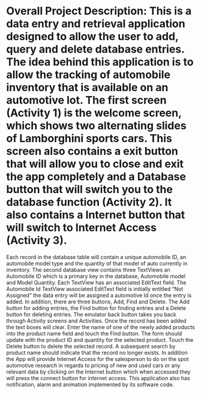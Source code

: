 # Overall Project Description: This is a data entry and retrieval application designed to allow the user to add, query and delete database entries. The idea behind this application is to allow the tracking of automobile inventory that is available on an automotive lot. The first screen (Activity 1) is the welcome screen, which shows two alternating slides of Lamborghini sports cars. This screen also contains a exit button that will allow you to close and exit the app completely and a Database button that will switch you to the database function (Activity 2). It also contains a Internet button that will switch to Internet Access (Activity 3).
Each record in the database table will contain a unique automobile ID, an automobile model type and the quantity of that model of auto currently in inventory. The second database view contains three TextViews an Automobile ID which is a primary key in the database, Automobile model and Model Quantity. Each TextView has an associated EditText field. The Automobile Id TextView associated EditText field is initially entitled “Not Assigned” the data entry will be assigned a automotive Id once the entry is added. In addition, there are three buttons, Add, Find and Delete. The Add button for adding entries, the Find button for finding entries and a Delete button for deleting entries. The emulator back button takes you back through Activity screens and Activities.
Once the record has been added the text boxes will clear. Enter the name of one of the newly added products into the product name field and touch the Find button. The form should update with the product ID and quantity for the selected product. Touch the Delete button to delete the selected record. A subsequent search by product name should indicate that the record no longer exists.
In addition the App will provide Internet Access for the salesperson to do on the spot automotive research in regards to pricing of new and used cars or any relevant data by clicking on the Internet button which when accessed they will press the connect button for internet access.
This application also has notification, alarm and animation implemented by its software code.
